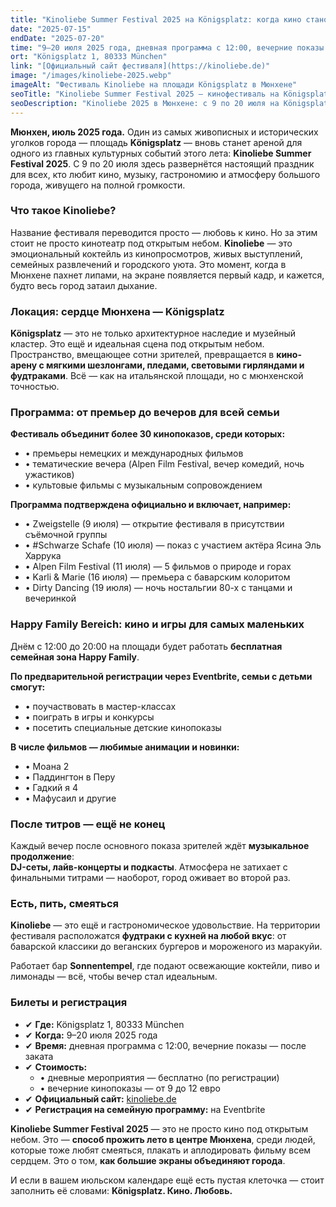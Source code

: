 ```yaml
---
title: "Kinoliebe Summer Festival 2025 на Königsplatz: когда кино становится праздником под звёздами"
date: "2025-07-15"
endDate: "2025-07-20"
time: "9–20 июля 2025 года, дневная программа с 12:00, вечерние показы — после заката"
ort: "Königsplatz 1, 80333 München"
link: "[Официальный сайт фестиваля](https://kinoliebe.de)"
image: "/images/kinoliebe-2025.webp"
imageAlt: "Фестиваль Kinoliebe на площади Königsplatz в Мюнхене"
seoTitle: "Kinoliebe Summer Festival 2025 — кинофестиваль на Königsplatz под открытым небом"
seoDescription: "Kinoliebe 2025 в Мюнхене: с 9 по 20 июля на Königsplatz — кинопоказы, премьеры, живая музыка, семейная зона и гастрономия. Вход днём бесплатный, вечерние сеансы от 9 €."
---
```


**Мюнхен, июль 2025 года.** Один из самых живописных и исторических уголков города — площадь **Königsplatz** — вновь станет ареной для одного из главных культурных событий этого лета: **Kinoliebe Summer Festival 2025**. С 9 по 20 июля здесь развернётся настоящий праздник для всех, кто любит кино, музыку, гастрономию и атмосферу большого города, живущего на полной громкости.

### Что такое Kinoliebe?

Название фестиваля переводится просто — любовь к кино. Но за этим стоит не просто кинотеатр под открытым небом. **Kinoliebe** — это эмоциональный коктейль из кинопросмотров, живых выступлений, семейных развлечений и городского уюта. Это момент, когда в Мюнхене пахнет липами, на экране появляется первый кадр, и кажется, будто весь город затаил дыхание.

### Локация: сердце Мюнхена — Königsplatz

**Königsplatz** — это не только архитектурное наследие и музейный кластер. Это ещё и идеальная сцена под открытым небом. Пространство, вмещающее сотни зрителей, превращается в **кино-арену с мягкими шезлонгами, пледами, световыми гирляндами и фудтраками**. Всё — как на итальянской площади, но с мюнхенской точностью.

### Программа: от премьер до вечеров для всей семьи

**Фестиваль объединит более **30 кинопоказов**, среди которых:**

- • премьеры немецких и международных фильмов  
- • тематические вечера (Alpen Film Festival, вечер комедий, ночь ужастиков)  
- • культовые фильмы с музыкальным сопровождением  


**Программа подтверждена официально и включает, например:**

- • Zweigstelle (9 июля) — открытие фестиваля в присутствии съёмочной группы  
- • #Schwarze Schafe (10 июля) — показ с участием актёра Ясина Эль Харрука  
- • Alpen Film Festival (11 июля) — 5 фильмов о природе и горах  
- • Karli & Marie (16 июля) — премьера с баварским колоритом  
- • Dirty Dancing (19 июля) — ночь ностальгии 80-х с танцами и вечеринкой  

### Happy Family Bereich: кино и игры для самых маленьких

Днём с 12:00 до 20:00 на площади будет работать **бесплатная семейная зона Happy Family**. 


**По предварительной регистрации через Eventbrite, семьи с детьми смогут:**

- • поучаствовать в мастер-классах  
- • поиграть в игры и конкурсы  
- • посетить специальные детские кинопоказы  


**В числе фильмов — любимые анимации и новинки:**

- • Моана 2  
- • Паддингтон в Перу  
- • Гадкий я 4  
- • Мафусаил и другие  

### После титров — ещё не конец

Каждый вечер после основного показа зрителей ждёт **музыкальное продолжение**:  
**DJ-сеты, лайв-концерты и подкасты**. Атмосфера не затихает с финальными титрами — наоборот, город оживает во второй раз.

### Есть, пить, смеяться

**Kinoliebe** — это ещё и гастрономическое удовольствие. На территории фестиваля расположатся **фудтраки с кухней на любой вкус**: от баварской классики до веганских бургеров и мороженого из маракуйи.  

Работает бар **Sonnentempel**, где подают освежающие коктейли, пиво и лимонады — всё, чтобы вечер стал идеальным.

### Билеты и регистрация

- ✔ **Где:** Königsplatz 1, 80333 München  
- ✔ **Когда:** 9–20 июля 2025 года  
- ✔ **Время:** дневная программа с 12:00, вечерние показы — после заката  
- ✔ **Стоимость:**  
  - • дневные мероприятия — бесплатно (по регистрации)  
  - • вечерние кинопоказы — от 9 до 12 евро  
- ✔ **Официальный сайт:** [kinoliebe.de](https://kinoliebe.de)  
- ✔ **Регистрация на семейную программу:** на Eventbrite  


**Kinoliebe Summer Festival 2025** — это не просто кино под открытым небом. Это — **способ прожить лето в центре Мюнхена**, среди людей, которые тоже любят смеяться, плакать и аплодировать фильму всем сердцем. Это о том, **как большие экраны объединяют города**.  

И если в вашем июльском календаре ещё есть пустая клеточка — стоит заполнить её словами: **Königsplatz. Кино. Любовь.**
